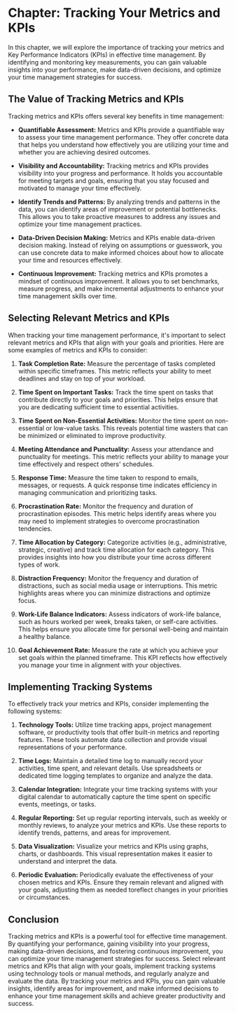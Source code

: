 Chapter: Tracking Your Metrics and KPIs
=======================================

In this chapter, we will explore the importance of tracking your metrics and Key Performance Indicators (KPIs) in effective time management. By identifying and monitoring key measurements, you can gain valuable insights into your performance, make data-driven decisions, and optimize your time management strategies for success.

The Value of Tracking Metrics and KPIs
--------------------------------------

Tracking metrics and KPIs offers several key benefits in time management:

* **Quantifiable Assessment:** Metrics and KPIs provide a quantifiable way to assess your time management performance. They offer concrete data that helps you understand how effectively you are utilizing your time and whether you are achieving desired outcomes.

* **Visibility and Accountability:** Tracking metrics and KPIs provides visibility into your progress and performance. It holds you accountable for meeting targets and goals, ensuring that you stay focused and motivated to manage your time effectively.

* **Identify Trends and Patterns:** By analyzing trends and patterns in the data, you can identify areas of improvement or potential bottlenecks. This allows you to take proactive measures to address any issues and optimize your time management practices.

* **Data-Driven Decision Making:** Metrics and KPIs enable data-driven decision making. Instead of relying on assumptions or guesswork, you can use concrete data to make informed choices about how to allocate your time and resources effectively.

* **Continuous Improvement:** Tracking metrics and KPIs promotes a mindset of continuous improvement. It allows you to set benchmarks, measure progress, and make incremental adjustments to enhance your time management skills over time.

Selecting Relevant Metrics and KPIs
-----------------------------------

When tracking your time management performance, it's important to select relevant metrics and KPIs that align with your goals and priorities. Here are some examples of metrics and KPIs to consider:

1. **Task Completion Rate:** Measure the percentage of tasks completed within specific timeframes. This metric reflects your ability to meet deadlines and stay on top of your workload.

2. **Time Spent on Important Tasks:** Track the time spent on tasks that contribute directly to your goals and priorities. This helps ensure that you are dedicating sufficient time to essential activities.

3. **Time Spent on Non-Essential Activities:** Monitor the time spent on non-essential or low-value tasks. This reveals potential time wasters that can be minimized or eliminated to improve productivity.

4. **Meeting Attendance and Punctuality:** Assess your attendance and punctuality for meetings. This metric reflects your ability to manage your time effectively and respect others' schedules.

5. **Response Time:** Measure the time taken to respond to emails, messages, or requests. A quick response time indicates efficiency in managing communication and prioritizing tasks.

6. **Procrastination Rate:** Monitor the frequency and duration of procrastination episodes. This metric helps identify areas where you may need to implement strategies to overcome procrastination tendencies.

7. **Time Allocation by Category:** Categorize activities (e.g., administrative, strategic, creative) and track time allocation for each category. This provides insights into how you distribute your time across different types of work.

8. **Distraction Frequency:** Monitor the frequency and duration of distractions, such as social media usage or interruptions. This metric highlights areas where you can minimize distractions and optimize focus.

9. **Work-Life Balance Indicators:** Assess indicators of work-life balance, such as hours worked per week, breaks taken, or self-care activities. This helps ensure you allocate time for personal well-being and maintain a healthy balance.

10. **Goal Achievement Rate:** Measure the rate at which you achieve your set goals within the planned timeframe. This KPI reflects how effectively you manage your time in alignment with your objectives.

Implementing Tracking Systems
-----------------------------

To effectively track your metrics and KPIs, consider implementing the following systems:

1. **Technology Tools:** Utilize time tracking apps, project management software, or productivity tools that offer built-in metrics and reporting features. These tools automate data collection and provide visual representations of your performance.

2. **Time Logs:** Maintain a detailed time log to manually record your activities, time spent, and relevant details. Use spreadsheets or dedicated time logging templates to organize and analyze the data.

3. **Calendar Integration:** Integrate your time tracking systems with your digital calendar to automatically capture the time spent on specific events, meetings, or tasks.

4. **Regular Reporting:** Set up regular reporting intervals, such as weekly or monthly reviews, to analyze your metrics and KPIs. Use these reports to identify trends, patterns, and areas for improvement.

5. **Data Visualization:** Visualize your metrics and KPIs using graphs, charts, or dashboards. This visual representation makes it easier to understand and interpret the data.

6. **Periodic Evaluation:** Periodically evaluate the effectiveness of your chosen metrics and KPIs. Ensure they remain relevant and aligned with your goals, adjusting them as needed toreflect changes in your priorities or circumstances.

Conclusion
----------

Tracking metrics and KPIs is a powerful tool for effective time management. By quantifying your performance, gaining visibility into your progress, making data-driven decisions, and fostering continuous improvement, you can optimize your time management strategies for success. Select relevant metrics and KPIs that align with your goals, implement tracking systems using technology tools or manual methods, and regularly analyze and evaluate the data. By tracking your metrics and KPIs, you can gain valuable insights, identify areas for improvement, and make informed decisions to enhance your time management skills and achieve greater productivity and success.
